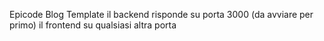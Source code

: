 Epicode Blog Template
il backend risponde su porta 3000 (da avviare per primo)
il frontend su qualsiasi altra porta